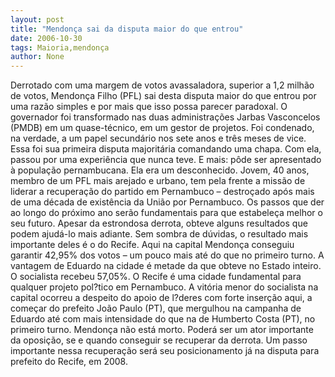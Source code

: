 ```yaml
---
layout: post
title: "Mendonça sai da disputa maior do que entrou"
date: 2006-10-30
tags: Maioria,mendonça
author: None
---
```

Derrotado com uma margem de votos avassaladora, superior a 1,2 milhão de votos, Mendonça Filho (PFL) sai desta disputa maior do que entrou por uma razão simples e por mais que isso possa parecer paradoxal.
O governador foi transformado nas duas administrações Jarbas Vasconcelos (PMDB) em um quase-técnico, em um gestor de projetos. Foi condenado, na verdade, a um papel secundário nos sete anos e três meses de vice.
Essa foi sua primeira disputa majoritária comandando uma chapa. Com ela, passou por uma experiência que nunca teve. E mais: pôde ser apresentado à população pernambucana. Ela era um desconhecido.
Jovem, 40 anos, membro de um PFL mais arejado e urbano, tem pela frente a missão de liderar a recuperação do partido em Pernambuco – destroçado após mais de uma década de existência da União por Pernambuco.
Os passos que der ao longo do próximo ano serão fundamentais para que estabeleça melhor o seu futuro.
Apesar da estrondosa derrota, obteve alguns resultados que podem ajudá-lo mais adiante.
Sem sombra de dúvidas, o resultado mais importante deles é o do Recife. 
Aqui na capital Mendonça conseguiu garantir 42,95% dos votos – um pouco mais até do que no primeiro turno. 
A vantagem de Eduardo na cidade é metade da que obteve no Estado inteiro. O socialista recebeu 57,05%.
O Recife é uma cidade fundamental para qualquer projeto pol?tico em Pernambuco. 
A vitória menor do socialista na capital ocorreu a despeito do apoio de l?deres com forte inserção aqui, a começar do prefeito João Paulo (PT), que mergulhou na campanha de Eduardo até com mais intensidade do que na de Humberto Costa (PT), no primeiro turno.
Mendonça não está morto. Poderá ser um ator importante da oposição, se e quando conseguir se recuperar da derrota.
Um passo importante nessa recuperação será seu posicionamento já na disputa para prefeito do Recife, em 2008. 